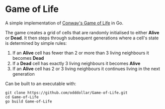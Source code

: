 # Game of Life

A simple implementation of [Conway's Game of Life](https://en.wikipedia.org/wiki/Conway%27s_Game_of_Life) in Go.

The game creates a grid of cells that are randomly initialised to either **Alive** or **Dead**. It then steps through subsequent generations where a cell's state is determined by simple rules:

1. If an **Alive** cell has fewer than 2 or more than 3 living neighbours it becomes **Dead**
2. If a **Dead** cell has exactly 3 living neighbours it becomes **Alive**
3. If an **Alive** cell has 2 or 3 living neighbours it continues living in the next generation

Can be built to an executable with:
```
git clone https://github.com/odddollar/Game-of-Life.git
cd Game-of-Life
go build Game-of-Life
```

